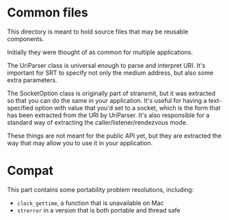 Common files
============

This directory is meant to hold source files that may be reusable components.

Initially they were thought of as common for multiple applications.

The UriParser class is universal enough to parse and interpret URI.
It's important for SRT to specify not only the medium address, but
also some extra parameters.

The SocketOption class is originally part of stransmit, but it was extracted
so that you can do the same in your application. It's useful for having
a text-specified option with value that you'd set to a socket, which is
the form that has been extracted from the URI by UriParser. It's also
responsible for a standard way of extracting the caller/listener/rendezvous
mode.

These things are not meant for the public API yet, but they are extracted
the way that may allow you to use it in your application.


Compat
======

This part contains some portability problem resolutions, including:
 - `clock_gettime`, a function that is unavailable on Mac
 - `strerror` in a version that is both portable and thread safe


